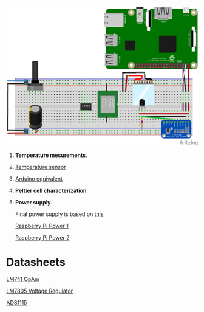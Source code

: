 ![Circuit](https://github.com/jsbarbosa/supreme-pi/blob/master/electronica_201620/parte1/Sketch_bb.png)

1. **Temperature mesurements**.
  1. [Temperature sensor](http://www.facstaff.bucknell.edu/mastascu/elessonshtml/sensors/templm35.html)
  2. [Arduino equivalent](http://www.instructables.com/id/ARDUINO-TEMPERATURE-SENSOR-LM35/)
  
2. **Peltier cell characterization**.
3. **Power supply**.

   Final power supply is based on [this](http://www.instructables.com/id/Increasing-current-on-78xx-series-regulators/)

   [Raspberry Pi Power 1](http://raspberrypi.stackexchange.com/questions/8665/homebrew-power-supply-for-raspberry-pi)

   [Raspberry Pi Power 2](http://electronics.stackexchange.com/questions/106326/powering-a-raspberry-pi-from-12-v-dc)

# Datasheets
[LM741 OpAm](http://www.ti.com/lit/ds/symlink/lm741.pdf)

[LM7805 Voltage Regulator](https://www.sparkfun.com/datasheets/Components/LM7805.pdf)

[ADS1115](https://cdn-learn.adafruit.com/downloads/pdf/raspberry-pi-analog-to-digital-converters.pdf)
